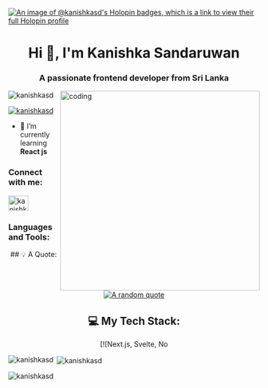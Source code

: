 [![An image of @kanishkasd's Holopin badges, which is a link to view their full Holopin profile](https://holopin.me/kanishkasd)](https://holopin.io/@kanishkasd)
<h1 align="center">Hi 👋, I'm Kanishka Sandaruwan</h1>
<h3 align="center">A passionate frontend developer from Sri Lanka</h3>
<img align="right" alt="coding" width="400" src="https://mir-s3-cdn-cf.behance.net/project_modules/hd/06f21a161921919.63cd7887d0a70.gif" />

<p align="left"> <img src="https://komarev.com/ghpvc/?username=kanishkasd&label=Profile%20views&color=0e75b6&style=flat" alt="kanishkasd" /> </p>

<p align="left"> <a href="https://twitter.com/kanishk39178548" target="blank"><img src="https://img.shields.io/twitter/follow/kanishkasd?logo=twitter&style=for-the-badge" alt="kanishkasd" /></a> </p>

- 🌱 I’m currently learning **React js**

<h3 align="left">Connect with me:</h3>
<p align="left">
<a href="https://twitter.com/kanishk39178548" target="blank"><img align="center" src="https://raw.githubusercontent.com/rahuldkjain/github-profile-readme-generator/master/src/images/icons/Social/twitter.svg" alt="kanishkasd" height="30" width="40" /></a>
</p>

<div>


<div align="center">
<h3 align="left">Languages and Tools:</h3>
## 💡 A Quote:

[![A random quote](https://quotes-github-readme.vercel.app/api?type=horizontal&theme=dark)](https://github.com/piyushsuthar/github-readme-quotes)

## 💻 My Tech Stack:

[![Next.js, Svelte, No
</div>
<p><img align="left" src="https://github-readme-stats.vercel.app/api/top-langs?username=kanishkasd&show_icons=true&locale=en&layout=compact" alt="kanishkasd" /></p>

<p>&nbsp;<img align="center" src="https://github-readme-stats.vercel.app/api?username=kanishkasd&show_icons=true&locale=en" alt="kanishkasd" /></p>

<p><img align="center" src="https://github-readme-streak-stats.herokuapp.com/?user=kanishkasd&" alt="kanishkasd" /></p>
